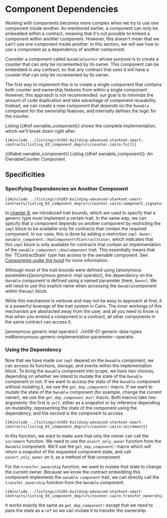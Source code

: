 # Component Dependencies

Working with components becomes more complex when we try to use one component inside another. As mentioned earlier, a component can only be embedded within a contract, meaning that it's not possible to embed a component within another component. However, this doesn't mean that we can't use one component inside another. In this section, we will see how to use a component as a dependency of another component.

Consider a component called `OwnableCounter` whose purpose is to create a counter that can only be incremented by its owner. This component can be embedded in any contract, so that any contract that uses it will have a counter that can only be incremented by its owner.

The first way to implement this is to create a single component that contains both counter and ownership features from within a single component. However, this approach is not recommended: our goal is to minimize the amount of code duplication and take advantage of component reusability. Instead, we can create a new component that _depends_ on the `Ownable` component for the ownership features, and internally defines the logic for the counter.

Listing {{#ref ownable_component}} shows the complete implementation, which we'll break down right after:

```cairo,noplayground
{{#include ../listings/ch103-building-advanced-starknet-smart-contracts/listing_03_component_dep/src/counter.cairo:full}}
```

{{#label ownable_component}}
<span class="caption">Listing {{#ref ownable_component}}: An OwnableCounter Component</span>

## Specificities

### Specifying Dependencies on Another Component

```cairo,noplayground
{{#include ../listings/ch103-building-advanced-starknet-smart-contracts/listing_03_component_dep/src/counter.cairo:component_signature}}
```

In [chapter 8][cairo traits], we introduced trait bounds, which are used to specify that a generic type must implement a certain trait. In the same way, we can specify that a component depends on another component by restricting the `impl` block to be available only for contracts that contain the required component.
In our case, this is done by adding a restriction `impl Owner: ownable_component::HasComponent<TContractState>`, which indicates that this `impl` block is only available for contracts that contain an implementation of the `ownable_component::HasComponent` trait. This essentially means that the `TContractState' type has access to the ownable component. See [Components under the hood][component impl] for more information.

Although most of the trait bounds were defined using [anonymous parameters][anonymous generic impl operator], the dependency on the `Ownable` component is defined using a named parameter (here, `Owner`). We will need to use this explicit name when accessing the `Ownable`component within the`impl` block.

While this mechanism is verbose and may not be easy to approach at first, it is a powerful leverage of the trait system in Cairo. The inner workings of this mechanism are abstracted away from the user, and all you need to know is that when you embed a component in a contract, all other components in the same contract can access it.

[cairo traits]: ./ch08-02-traits-in-cairo.md
[component impl]: ch103-02-01-under-the-hood.md#inside-components-generic-impls

[anonymous generic impl operator]: ./ch08-01-generic-data-types md#anonymous-generic-implementation-parameter--operator

### Using the Dependency

Now that we have made our `impl` depend on the `Ownable` component, we can access its functions, storage, and events within the implementation block. To bring the `Ownable` component into scope, we have two choices, depending on whether we intend to mutate the state of the `Ownable` component or not.
If we want to access the state of the `Ownable` component without mutating it, we use the `get_dep_component!` macro. If we want to mutate the state of the `Ownable` component (for example, change the current owner), we use the `get_dep_component_mut!` macro.
Both macros take two arguments: the first is `self`, either as a snapshot or by reference depending on mutability, representing the state of the component using the dependency, and the second is the component to access.

```cairo,noplayground
{{#include ../listings/ch103-building-advanced-starknet-smart-contracts/listing_03_component_dep/src/counter.cairo:increment}}
```

In this function, we want to make sure that only the owner can call the `increment` function. We need to use
the `assert_only_owner` function from the `Ownable` component. We'll use the `get_dep_component!` macro which will return a snapshot of the requested component state, and call `assert_only_owner` on it, as a method of that component.

For the `transfer_ownership` function, we want to mutate that state to change the current owner. Because we know the contract embedding this component implements the `ownable component` trait, we can directly call the `transfer_ownership` function from the `Ownable` component.

```cairo,noplayground
{{#include ../listings/ch103-building-advanced-starknet-smart-contracts/listing_03_component_dep/src/counter.cairo:transfer_ownership}}
```

It works exactly the same as `get_dep_component!` except that we need to pass the state as a `ref` so we can
mutate it to transfer the ownership.
